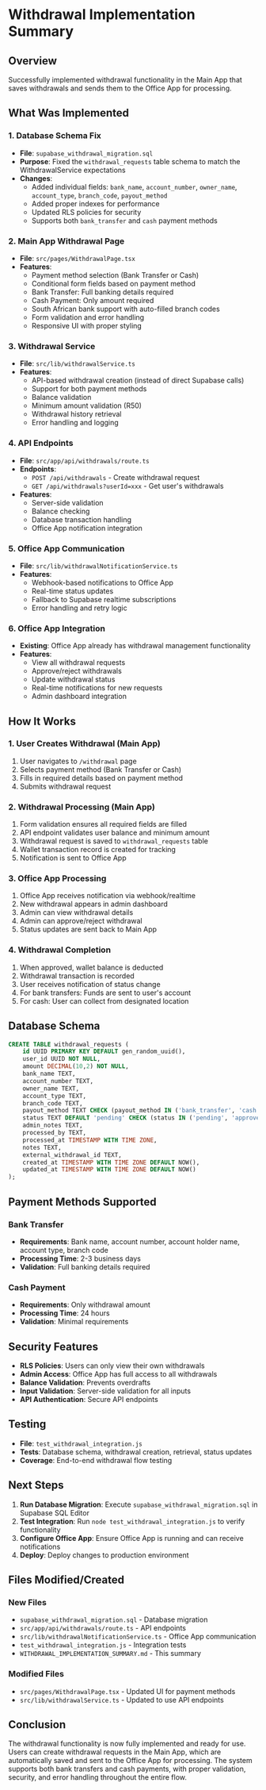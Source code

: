 # Withdrawal Implementation Summary

## Overview
Successfully implemented withdrawal functionality in the Main App that saves withdrawals and sends them to the Office App for processing.

## What Was Implemented

### 1. Database Schema Fix
- **File**: `supabase_withdrawal_migration.sql`
- **Purpose**: Fixed the `withdrawal_requests` table schema to match the WithdrawalService expectations
- **Changes**:
  - Added individual fields: `bank_name`, `account_number`, `owner_name`, `account_type`, `branch_code`, `payout_method`
  - Added proper indexes for performance
  - Updated RLS policies for security
  - Supports both `bank_transfer` and `cash` payment methods

### 2. Main App Withdrawal Page
- **File**: `src/pages/WithdrawalPage.tsx`
- **Features**:
  - Payment method selection (Bank Transfer or Cash)
  - Conditional form fields based on payment method
  - Bank Transfer: Full banking details required
  - Cash Payment: Only amount required
  - South African bank support with auto-filled branch codes
  - Form validation and error handling
  - Responsive UI with proper styling

### 3. Withdrawal Service
- **File**: `src/lib/withdrawalService.ts`
- **Features**:
  - API-based withdrawal creation (instead of direct Supabase calls)
  - Support for both payment methods
  - Balance validation
  - Minimum amount validation (R50)
  - Withdrawal history retrieval
  - Error handling and logging

### 4. API Endpoints
- **File**: `src/app/api/withdrawals/route.ts`
- **Endpoints**:
  - `POST /api/withdrawals` - Create withdrawal request
  - `GET /api/withdrawals?userId=xxx` - Get user's withdrawals
- **Features**:
  - Server-side validation
  - Balance checking
  - Database transaction handling
  - Office App notification integration

### 5. Office App Communication
- **File**: `src/lib/withdrawalNotificationService.ts`
- **Features**:
  - Webhook-based notifications to Office App
  - Real-time status updates
  - Fallback to Supabase realtime subscriptions
  - Error handling and retry logic

### 6. Office App Integration
- **Existing**: Office App already has withdrawal management functionality
- **Features**:
  - View all withdrawal requests
  - Approve/reject withdrawals
  - Update withdrawal status
  - Real-time notifications for new requests
  - Admin dashboard integration

## How It Works

### 1. User Creates Withdrawal (Main App)
1. User navigates to `/withdrawal` page
2. Selects payment method (Bank Transfer or Cash)
3. Fills in required details based on payment method
4. Submits withdrawal request

### 2. Withdrawal Processing (Main App)
1. Form validation ensures all required fields are filled
2. API endpoint validates user balance and minimum amount
3. Withdrawal request is saved to `withdrawal_requests` table
4. Wallet transaction record is created for tracking
5. Notification is sent to Office App

### 3. Office App Processing
1. Office App receives notification via webhook/realtime
2. New withdrawal appears in admin dashboard
3. Admin can view withdrawal details
4. Admin can approve/reject withdrawal
5. Status updates are sent back to Main App

### 4. Withdrawal Completion
1. When approved, wallet balance is deducted
2. Withdrawal transaction is recorded
3. User receives notification of status change
4. For bank transfers: Funds are sent to user's account
5. For cash: User can collect from designated location

## Database Schema

```sql
CREATE TABLE withdrawal_requests (
    id UUID PRIMARY KEY DEFAULT gen_random_uuid(),
    user_id UUID NOT NULL,
    amount DECIMAL(10,2) NOT NULL,
    bank_name TEXT,
    account_number TEXT,
    owner_name TEXT,
    account_type TEXT,
    branch_code TEXT,
    payout_method TEXT CHECK (payout_method IN ('bank_transfer', 'cash')),
    status TEXT DEFAULT 'pending' CHECK (status IN ('pending', 'approved', 'processing', 'completed', 'rejected', 'cancelled')),
    admin_notes TEXT,
    processed_by TEXT,
    processed_at TIMESTAMP WITH TIME ZONE,
    notes TEXT,
    external_withdrawal_id TEXT,
    created_at TIMESTAMP WITH TIME ZONE DEFAULT NOW(),
    updated_at TIMESTAMP WITH TIME ZONE DEFAULT NOW()
);
```

## Payment Methods Supported

### Bank Transfer
- **Requirements**: Bank name, account number, account holder name, account type, branch code
- **Processing Time**: 2-3 business days
- **Validation**: Full banking details required

### Cash Payment
- **Requirements**: Only withdrawal amount
- **Processing Time**: 24 hours
- **Validation**: Minimal requirements

## Security Features

- **RLS Policies**: Users can only view their own withdrawals
- **Admin Access**: Office App has full access to all withdrawals
- **Balance Validation**: Prevents overdrafts
- **Input Validation**: Server-side validation for all inputs
- **API Authentication**: Secure API endpoints

## Testing

- **File**: `test_withdrawal_integration.js`
- **Tests**: Database schema, withdrawal creation, retrieval, status updates
- **Coverage**: End-to-end withdrawal flow testing

## Next Steps

1. **Run Database Migration**: Execute `supabase_withdrawal_migration.sql` in Supabase SQL Editor
2. **Test Integration**: Run `node test_withdrawal_integration.js` to verify functionality
3. **Configure Office App**: Ensure Office App is running and can receive notifications
4. **Deploy**: Deploy changes to production environment

## Files Modified/Created

### New Files
- `supabase_withdrawal_migration.sql` - Database migration
- `src/app/api/withdrawals/route.ts` - API endpoints
- `src/lib/withdrawalNotificationService.ts` - Office App communication
- `test_withdrawal_integration.js` - Integration tests
- `WITHDRAWAL_IMPLEMENTATION_SUMMARY.md` - This summary

### Modified Files
- `src/pages/WithdrawalPage.tsx` - Updated UI for payment methods
- `src/lib/withdrawalService.ts` - Updated to use API endpoints

## Conclusion

The withdrawal functionality is now fully implemented and ready for use. Users can create withdrawal requests in the Main App, which are automatically saved and sent to the Office App for processing. The system supports both bank transfers and cash payments, with proper validation, security, and error handling throughout the entire flow.
